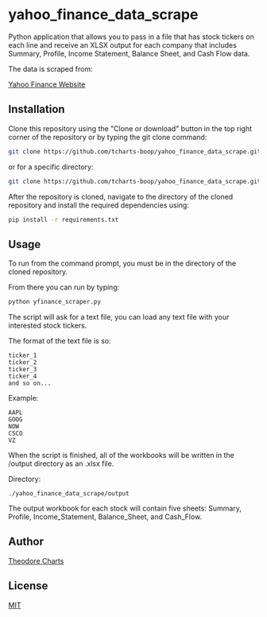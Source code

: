 # yahoo_finance_data_scrape
Python application that allows you to pass in a file that has stock tickers on each line and receive an XLSX output for each company that includes Summary, Profile, Income Statement, Balance Sheet, and Cash Flow data.

The data is scraped from:

[Yahoo Finance Website](https://finance.yahoo.com/)

## Installation

Clone this repository using the "Clone or download" button in the top right corner of the repository or by typing the git clone command:

```bash
git clone https://github.com/tcharts-boop/yahoo_finance_data_scrape.git
```
or for a specific directory:

```bash
git clone https://github.com/tcharts-boop/yahoo_finance_data_scrape.git /specific/directory/
```

After the repository is cloned, navigate to the directory of the cloned repository and install the required dependencies using:

```bash
pip install -r requirements.txt
```

## Usage

To run from the command prompt, you must be in the directory of the cloned repository.

From there you can run by typing:
```bash
python yfinance_scraper.py
```

The script will ask for a text file, you can load any text file with your interested stock tickers.

The format of the text file is so:

```text
ticker_1
ticker_2
ticker_3
ticker_4
and so on...
```

Example:
```text
AAPL
GOOG
NOW
CSCO
VZ
```

When the script is finished, all of the workbooks will be written in the /output directory as an .xlsx file.

Directory:

```text
./yahoo_finance_data_scrape/output 
```

The output workbook for each stock will contain five sheets: Summary, Profile, Income_Statement, Balance_Sheet, and Cash_Flow.

## Author

[Theodore Charts](https://www.linkedin.com/in/tedcharts/)

## License
[MIT](https://choosealicense.com/licenses/mit/)

